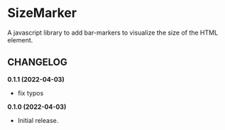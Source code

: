 # SizeMarker

A javascript library to add bar-markers to visualize the size of the HTML element.

## CHANGELOG

**0.1.1 (2022-04-03)**
- fix typos

**0.1.0 (2022-04-03)**

- Initial release. 
